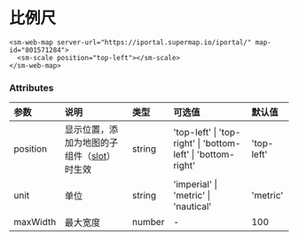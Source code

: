# 比例尺

<sm-iframe src="https://iclient.supermap.io/examples/component/components_scale_vue.html"></sm-iframe>

```vue
<sm-web-map server-url="https://iportal.supermap.io/iportal/" map-id="801571284">
  <sm-scale position="top-left"></sm-scale>
</sm-web-map>
```

### Attributes

| 参数     | 说明                                                                            | 类型   | 可选值                                                       | 默认值     |
| :------- | :------------------------------------------------------------------------------ | :----- | :----------------------------------------------------------- | :--------- |
| position | 显示位置，添加为地图的子组件（[slot](https://cn.vuejs.org/v2/api/#slot)）时生效 | string | 'top-left' \| 'top-right' \| 'bottom-left' \| 'bottom-right' | 'top-left' |
| unit     | 单位                                                                            | string | 'imperial' \| 'metric' \| 'nautical'                         | 'metric'   |
| maxWidth | 最大宽度                                                                        | number | -                                                            | 100        |
